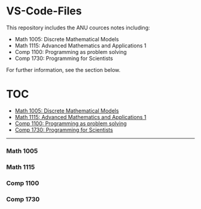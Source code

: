 

# VS-Code-Files


This repository includes the ANU cources notes including:

   * Math 1005: Discrete Mathematical Models
   * Math 1115: Advanced Mathematics and Applications 1
   * Comp 1100: Programming as problem solving
   * Comp 1730: Programming for Scientists

For further information, see the section below.

# TOC
* [Math 1005: Discrete Mathematical Models](#math-1005)
* [Math 1115: Advanced Mathematics and Applications 1](#math-1115)
* [Comp 1100: Programming as problem solving](#comp-1100)
* [Comp 1730: Programming for Scientists](#comp-1730)


---

### Math 1005

### Math 1115

### Comp 1100

### Comp 1730
